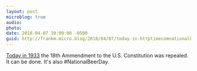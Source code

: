 ```yaml
---
layout: post
microblog: true
audio: 
photo: 
date: 2018-04-07 10:09:08 -0500
guid: http://frankm.micro.blog/2018/04/07/today-in-httptimecomnationalbeerday.html
---
```

[Today in 1933](http://time.com/5231694/national-beer-day/) the 18th Ammendment to the U.S. Constitution was repealed. It can be done. It's also #NationalBeerDay. 
